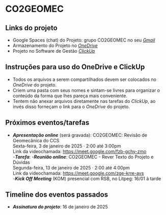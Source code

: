 # CO2GEOMEC

## Links do projeto

- Google Spaces (chat) do Projeto: grupo CO2GEOMEC no seu [_Gmail_](https://mail.google.com)
- Armazenamento do Projeto no [_OneDrive_](https://onedrive.live.com/?id=eb17abf61a628b65%210%5EL0xpdmVGb2xkZXJzL0NPMkdFT01FQw&cid=EB17ABF61A628B65)   
- Projeto no Software de Gestão [_ClickUp_](https://app.clickup.com/9011820040/v/dc/8cjaxg8-631)

## Instruções para uso do OneDrive e ClickUp

- Todos os arquivos a serem compartilhados devem ser colocados no _OneDrive_ do projeto.
- Criem uma pasta com seus nomes e sintam-se livres para organizar o conteúdo da forma que lhes pareça mais conveniente.
- Tentem não anexar arquivos diretamente nas tarefas do _ClickUp_, ao invés disso forneçam o link para o _OneDrive_ do projeto. 

## Próximos eventos/tarefas

- **_Apresentação online_** (será gravada):
CO2GEOMEC: Revisão de Geomecânica do CCS  
Sexta-feira, 3 de janeiro de 2025 · 2:00 até 3:00pm  
Link da videochamada: https://meet.google.com/fzb-gchy-zmo  
-**_Tarefa_**:
-**_Reunião online_**:
CO2GEOMEC - Rever Texto do Projeto e Dúvidas  
Segunda-feira, 13 de janeiro de 2025 · 2:00 até 4:00pm  
Link da videochamada: https://meet.google.com/zge-krre-avs  
-**_Kick Off Meeting_** (KOM) presencial com RSB, no Litpeg:  16/01 à tarde

## Timeline dos eventos passados

- **_Assinatura do projeto_**:  16 de janeiro de 2025
